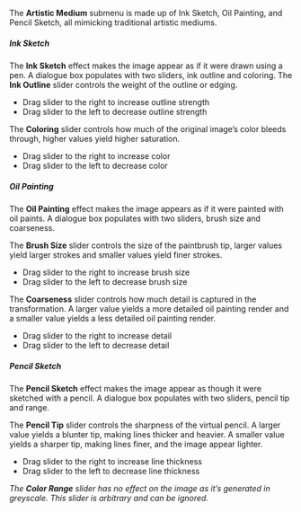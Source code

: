 The **Artistic Medium** submenu is made up of Ink Sketch, Oil Painting, and Pencil Sketch, all mimicking traditional artistic mediums. 

##### Ink Sketch
The **Ink Sketch** effect makes the image appear as if it were drawn using a pen. A dialogue box populates with two sliders, ink outline and coloring.
The **Ink Outline** slider controls the weight of the outline or edging. 
*	Drag slider to the right to increase outline strength
*	Drag slider to the left to decrease outline strength

The **Coloring** slider controls how much of the original image’s color bleeds through, higher values yield higher saturation.
*	Drag slider to the right to increase color
*	Drag slider to the left to decrease color

##### Oil Painting
The **Oil Painting** effect makes the image appears as if it were painted with oil paints. A dialogue box populates with two sliders, brush size and coarseness. 

The **Brush Size** slider controls the size of the paintbrush tip, larger values yield larger strokes and smaller values yield finer strokes.
*	Drag slider to the right to increase brush size
*	Drag slider to the left to decrease brush size

The **Coarseness** slider controls how much detail is captured in the transformation. A larger value yields a more detailed oil painting render and a smaller value yields a less detailed oil painting render. 
*	Drag slider to the right to increase detail
*	Drag slider to the left to decrease detail

##### Pencil Sketch
The **Pencil Sketch** effect makes the image appear as though it were sketched with a pencil. A dialogue box populates with two sliders, pencil tip and range.

The **Pencil Tip** slider controls the sharpness of the virtual pencil. A larger value yields a blunter tip, making lines thicker and heavier. A smaller value yields a sharper tip, making lines finer, and the image appear lighter. 
*	Drag slider to the right to increase line thickness
*	Drag slider to the left to decrease line thickness


_The **Color Range** slider has no effect on the image as it’s generated in greyscale. This slider is arbitrary and can be ignored._ 
